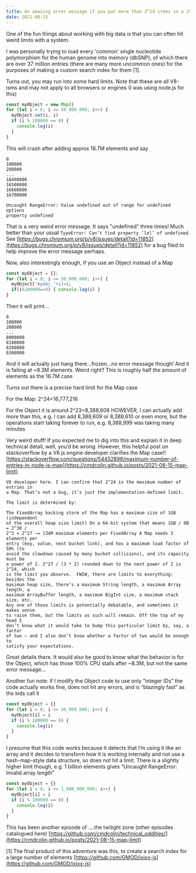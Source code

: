 ```yaml
---
title: An amazing error message if you put more than 2^24 items in a JS Map object
date: 2021-08-15
---
```


One of the fun things about working with big data is that you can often hit
weird limits with a system.

I was personally trying to load every 'common' single nucleotide polymorphism
for the human genome into memory (dbSNP), of which there are over 37 million
entries (there are many more uncommon ones) for the purposes of making a custom
search index for them [1].

Turns out, you may run into some hard limits. Note that these are all V8-isms
and may not apply to all browsers or engines (I was using node.js for this)

```js
const myObject = new Map()
for (let i = 0; i <= 50_000_000; i++) {
  myObject.set(i, i)
  if (i % 100000 == 0) {
    console.log(i)
  }
}
```

This will crash after adding approx 16.7M elements and say

```
0
100000
200000
...
16400000
16500000
16600000
16700000

Uncaught RangeError: Value undefined out of range for undefined options
property undefined
```

That is a very weird error message. It says "undefined" three times! Much
better than your usual `TypeError: Can’t find property ‘lol’ of undefined`. See
[https://bugs.chromium.org/p/v8/issues/detail?id=11852](https://bugs.chromium.org/p/v8/issues/detail?id=11852)
for a bug filed to help improve the error message perhaps.

Now, also interestingly enough, if you use an Object instead of a Map

```js
const myObject = {};
for (let i = 0; i <= 50_000_000; i++) {
  myObject['myobj_’+i]=i;
  if(i%100000==0) { console.log(i) }
}
```

Then it will print...

```
0
100000
200000
...
8000000
8100000
8200000
8300000
```

And it will actually just hang there...frozen...no error message though! And it
is failing at ~8.3M elements. Weird right? This is roughly half the amount of
elements as the 16.7M case

Turns out there is a precise hard limit for the Map case

For the Map: 2^24=16,777,216

For the Object it is around 2^23=8,388,608 HOWEVER, I can actually add more
than this, e.g. I can add 8,388,609 or 8,388,610 or even more, but the
operations start taking forever to run, e.g. 8,388,999 was taking many minutes

Very weird stuff! If you expected me to dig into this and explain it in deep
technical detail, well, you’d be wrong. However, this helpful post on
stackoverflow by a V8 js engine developer clarifies the Map case!!
[https://stackoverflow.com/questions/54452896/maximum-number-of-entries-in-node-js-map](https://cmdcolin.github.io/posts/2021-08-15-map-limit)

```
V8 developer here. I can confirm that 2^24 is the maximum number of entries in
a Map. That’s not a bug, it’s just the implementation-defined limit.

The limit is determined by:

The FixedArray backing store of the Map has a maximum size of 1GB (independent
of the overall heap size limit) On a 64-bit system that means 1GB / 8B = 2^30 /
2^3 = 2^27 ~= 134M maximum elements per FixedArray A Map needs 3 elements per
entry (key, value, next bucket link), and has a maximum load factor of 50% (to
avoid the slowdown caused by many bucket collisions), and its capacity must be
a power of 2. 2^27 / (3 * 2) rounded down to the next power of 2 is 2^24, which
is the limit you observe.  FWIW, there are limits to everything: besides the
maximum heap size, there’s a maximum String length, a maximum Array length, a
maximum ArrayBuffer length, a maximum BigInt size, a maximum stack size, etc.
Any one of those limits is potentially debatable, and sometimes it makes sense
to raise them, but the limits as such will remain. Off the top of my head I
don’t know what it would take to bump this particular limit by, say, a factor
of two – and I also don’t know whether a factor of two would be enough to
satisfy your expectations.

```

Great details there. It would also be good to know what the behavior is for the
Object, which has those 100% CPU stalls after ~8.3M, but not the same error
message...

Another fun note: if I modify the Object code to use only “integer IDs” the
code actually works fine, does not hit any errors, and is “blazingly fast” as
the kids call it

```js
const myObject = {}
for (let i = 0; i <= 50_000_000; i++) {
  myObject[i] = i
  if (i % 100000 == 0) {
    console.log(i)
  }
}
```

I presume that this code works because it detects that I’m using it like an
array and it decides to transform how it is working internally and not use a
hash-map-style data structure, so does not hit a limit. There is a slightly
higher limit though, e.g. 1 billion elements gives “Uncaught RangeError:
Invalid array length”

```js
const myObject = {}
for (let i = 0; i <= 1_000_000_000; i++) {
  myObject[i] = i
  if (i % 100000 == 0) {
    console.log(i)
  }
}
```

This has been another episode of ....the twilight zone (other episodes
catalogued here) [https://github.com/cmdcolin/technical_oddities/](https://cmdcolin.github.io/posts/2021-08-15-map-limit)

[1] The final product of this adventure was this, to create a search index for
a large number of elements [https://github.com/GMOD/ixixx-js](https://github.com/GMOD/ixixx-js)
